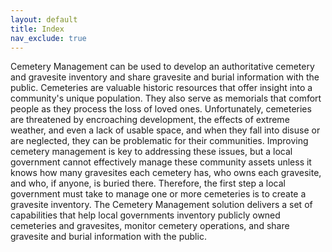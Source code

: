 ```yaml
---
layout: default
title: Index
nav_exclude: true
---
```

Cemetery Management can be used to develop an authoritative cemetery and gravesite inventory and share gravesite and burial information with the public.
Cemeteries are valuable historic resources that offer insight into a community's unique population. They also serve as memorials that comfort people as they process the loss of loved ones. Unfortunately, cemeteries are threatened by encroaching development, the effects of extreme weather, and even a lack of usable space, and when they fall into disuse or are neglected, they can be problematic for their communities. Improving cemetery management is key to addressing these issues, but a local government cannot effectively manage these community assets unless it knows how many gravesites each cemetery has, who owns each gravesite, and who, if anyone, is buried there. Therefore, the first step a local government must take to manage one or more cemeteries is to create a gravesite inventory.
The Cemetery Management solution delivers a set of capabilities that help local governments inventory publicly owned cemeteries and gravesites, monitor cemetery operations, and share gravesite and burial information with the public.
